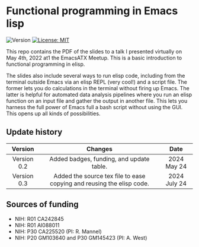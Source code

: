 # Functional programming in Emacs lisp

![Version](https://img.shields.io/static/v1?label=EmacsATX4May2022&message=0.3&color=brightcolor)
[![License: MIT](https://img.shields.io/badge/License-MIT-blue.svg)](https://opensource.org/licenses/MIT)


This repo contains the PDF of the slides to a talk I presented virtually on May 4th, 2022 at1 the EmacsATX Meetup. 
This is a basic introduction to functional programming in elisp. 

The slides also include several ways to run elisp code, including from the terminal outside Emacs via an elisp REPL (very cool!) and a script file.
The former lets you do calculations in the terminal without firing up Emacs.
The latter is helpful for automated data analysis pipelines where you run an elisp function on an input file and gather the output in another file.
This lets you harness the full power of Emacs full a bash script without using the GUI.
This opens up all kinds of possibilities.


## Update history

|Version      | Changes                                                                                                                                    | Date                 |
|:-----------:|:------------------------------------------------------------------------------------------------------------------------------------------:|:--------------------:|
| Version 0.2 |   Added badges, funding, and update table.                                                                                                 | 2024 May 24          |
| Version 0.3 |   Added the source tex file to ease copying and reusing the elisp code.                                                                    | 2024 July 24          |

## Sources of funding

- NIH: R01 CA242845
- NIH: R01 AI088011
- NIH: P30 CA225520 (PI: R. Mannel)
- NIH: P20 GM103640 and P30 GM145423 (PI: A. West)
